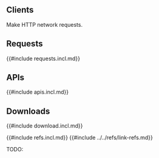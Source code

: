 ## Clients

Make HTTP network requests.

## Requests

{{#include requests.incl.md}}

## APIs

{{#include apis.incl.md}}

## Downloads

{{#include download.incl.md}}

{{#include refs.incl.md}}
{{#include ../../refs/link-refs.md}}
<div class="hidden">
TODO:
</div>
